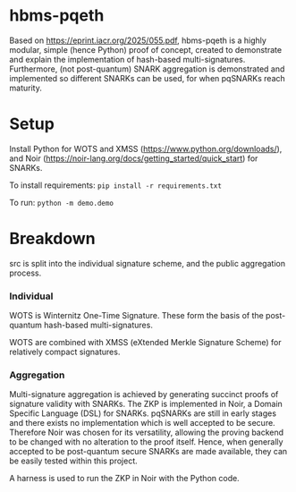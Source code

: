 # hbms-pqeth

Based on https://eprint.iacr.org/2025/055.pdf, hbms-pqeth is a highly modular, simple (hence Python) proof of concept, created to demonstrate and explain the implementation of hash-based multi-signatures. Furthermore, (not post-quantum) SNARK aggregation is demonstrated and implemented so different SNARKs can be used, for when pqSNARKs reach maturity.

# Setup

Install Python for WOTS and XMSS (https://www.python.org/downloads/), and Noir (https://noir-lang.org/docs/getting_started/quick_start) for SNARKs.

To install requirements: `pip install -r requirements.txt`

To run: `python -m demo.demo`

# Breakdown

src is split into the individual signature scheme, and the public aggregation process.

### Individual

WOTS is Winternitz One-Time Signature. These form the basis of the post-quantum hash-based multi-signatures.

WOTS are combined with XMSS (eXtended Merkle Signature Scheme) for relatively compact signatures.

### Aggregation

Multi-signature aggregation is achieved by generating succinct proofs of signature validity with SNARKs. The ZKP is implemented in Noir, a Domain Specific Language (DSL) for SNARKs. pqSNARKs are still in early stages and there exists no implementation which is well accepted to be secure. Therefore Noir was chosen for its versatility, allowing the proving backend to be changed with no alteration to the proof itself. Hence, when generally accepted to be post-quantum secure SNARKs are made available, they can be easily tested within this project.

A harness is used to run the ZKP in Noir with the Python code.
